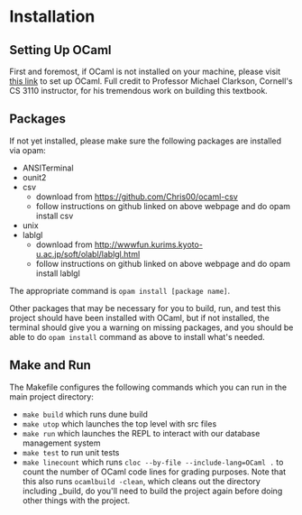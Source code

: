 # Installation

## Setting Up OCaml
First and foremost, if OCaml is not installed on your machine, please visit
[this link](https://cs3110.github.io/textbook/chapters/preface/install.html)
to set up OCaml. Full credit to Professor Michael Clarkson, 
Cornell's CS 3110 instructor, for his tremendous work on building this
textbook.

## Packages
If not yet installed, please make sure the following packages are installed
via opam:
- ANSITerminal
- ounit2
- csv
  - download from https://github.com/Chris00/ocaml-csv
  - follow instructions on github linked on above webpage and do opam install csv
- unix
- lablgl 
  - download from http://wwwfun.kurims.kyoto-u.ac.jp/soft/olabl/lablgl.html
  - follow instructions on github linked on above webpage and do opam install lablgl 


The appropriate command is
  ``opam install [package name]``.

Other packages that may be necessary for you to build, run, and test this
project should have been installed with OCaml, but if not installed, the
terminal should give you a warning on missing packages, and you should be able
to do ``opam install`` command as above to install what's needed.

## Make and Run
The Makefile configures the following commands which you can run in
the main project directory:
- ``make build`` which runs dune build
- ``make utop`` which launches the top level with src files
- ``make run`` which launches the REPL to interact with our database management
system
- ``make test`` to run unit tests
- ``make linecount`` which runs ``cloc --by-file --include-lang=OCaml .`` to
count the number of OCaml code lines for grading purposes. Note that this also
runs ``ocamlbuild -clean``, which cleans out the directory including _build,
do you'll need to build the project again before doing other things with the
project.